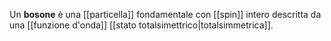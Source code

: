 Un **bosone** è una [[particella]] fondamentale con [[spin]] intero descritta da una [[funzione d'onda]] [[stato totalsimettrico|totalsimmetrica]].